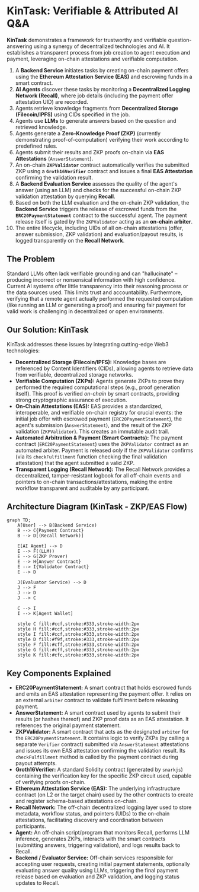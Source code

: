# KinTask: Verifiable & Attributed AI Q&A

**KinTask** demonstrates a framework for trustworthy and verifiable question-answering using a synergy of decentralized technologies and AI. It establishes a transparent process from job creation to agent execution and payment, leveraging on-chain attestations and verifiable computation.

1.  A **Backend Service** initiates tasks by creating on-chain payment offers using the **Ethereum Attestation Service (EAS)** and escrowing funds in a smart contract.
2.  **AI Agents** discover these tasks by monitoring a **Decentralized Logging Network (Recall)**, where job details (including the payment offer attestation UID) are recorded.
3.  Agents retrieve knowledge fragments from **Decentralized Storage (Filecoin/IPFS)** using CIDs specified in the job.
4.  Agents use **LLMs** to generate answers based on the question and retrieved knowledge.
5.  Agents generate a **Zero-Knowledge Proof (ZKP)** (currently demonstrating proof-of-computation) verifying their work according to predefined rules.
6.  Agents submit their results and ZKP proofs on-chain via **EAS Attestations** (`AnswerStatement`).
7.  An on-chain **`ZKPValidator`** contract automatically verifies the submitted ZKP using a **`Groth16Verifier`** contract and issues a final **EAS Attestation** confirming the validation result.
8.  A **Backend Evaluation Service** assesses the quality of the agent's answer (using an LLM) and checks for the successful on-chain ZKP validation attestation by querying **Recall**.
9.  Based on both the LLM evaluation and the on-chain ZKP validation, the **Backend Service** triggers the release of escrowed funds from the **`ERC20PaymentStatement`** contract to the successful agent. The payment release itself is gated by the `ZKPValidator` acting as an **on-chain arbiter**.
10. The entire lifecycle, including UIDs of all on-chain attestations (offer, answer submission, ZKP validation) and evaluation/payout results, is logged transparently on the **Recall Network**.

## The Problem

Standard LLMs often lack verifiable grounding and can "hallucinate" – producing incorrect or nonsensical information with high confidence. Current AI systems offer little transparency into their reasoning process or the data sources used. This limits trust and accountability. Furthermore, verifying that a remote agent actually performed the requested computation (like running an LLM or generating a proof) and ensuring fair payment for valid work is challenging in decentralized or open environments.

## Our Solution: KinTask

KinTask addresses these issues by integrating cutting-edge Web3 technologies:

*   **Decentralized Storage (Filecoin/IPFS):** Knowledge bases are referenced by Content Identifiers (CIDs), allowing agents to retrieve data from verifiable, decentralized storage networks.
*   **Verifiable Computation (ZKPs):** Agents generate ZKPs to prove they performed the required computational steps (e.g., proof generation itself). This proof is verified *on-chain* by smart contracts, providing strong cryptographic assurance of execution.
*   **On-Chain Attestations (EAS):** EAS provides a standardized, interoperable, and verifiable on-chain registry for crucial events: the initial job offer with escrowed payment (`ERC20PaymentStatement`), the agent's submission (`AnswerStatement`), and the result of the ZKP validation (`ZKPValidator`). This creates an immutable audit trail.
*   **Automated Arbitration & Payment (Smart Contracts):** The payment contract (`ERC20PaymentStatement`) uses the `ZKPValidator` contract as an automated arbiter. Payment is released *only* if the `ZKPValidator` confirms (via its `checkFulfillment` function checking the final validation attestation) that the agent submitted a valid ZKP.
*   **Transparent Logging (Recall Network):** The Recall Network provides a decentralized, tamper-resistant logbook for all off-chain events and pointers to on-chain transactions/attestations, making the entire workflow transparent and auditable by any participant.

## Architecture Diagram (KinTask - ZKP/EAS Flow)

```mermaid
graph TD;
    A[User] --> B(Backend Service)
    B --> C{Payment Contract}
    B --> D[(Recall Network)]
    
    E[AI Agent] --> D
    E --> F((LLM))
    E --> G(ZKP Prover)
    E --> H{Answer Contract}
    E --> I{Validator Contract}
    E --> D
    
    J(Evaluator Service) --> D
    J --> F
    J --> D
    J --> C
    
    C --> I
    I --> K[Agent Wallet]
    
    style C fill:#ccf,stroke:#333,stroke-width:2px
    style H fill:#ccf,stroke:#333,stroke-width:2px
    style I fill:#ccf,stroke:#333,stroke-width:2px
    style D fill:#f9f,stroke:#333,stroke-width:2px
    style F fill:#cff,stroke:#333,stroke-width:2px
    style G fill:#cff,stroke:#333,stroke-width:2px
    style K fill:#cfc,stroke:#333,stroke-width:2px
```


## Key Components Explained

*   **ERC20PaymentStatement:** A smart contract that holds escrowed funds and emits an EAS attestation representing the payment offer. It relies on an external `arbiter` contract to validate fulfillment before releasing payment.
*   **AnswerStatement:** A smart contract used by agents to submit their results (or hashes thereof) and ZKP proof data as an EAS attestation. It references the original payment statement.
*   **ZKPValidator:** A smart contract that acts as the designated `arbiter` for the `ERC20PaymentStatement`. It contains logic to verify ZKPs (by calling a separate `Verifier` contract) submitted via `AnswerStatement` attestations and issues its own EAS attestation confirming the validation result. Its `checkFulfillment` method is called by the payment contract during payout attempts.
*   **Groth16Verifier:** A standard Solidity contract (generated by `snarkjs`) containing the verification key for the specific ZKP circuit used, capable of verifying proofs on-chain.
*   **Ethereum Attestation Service (EAS):** The underlying infrastructure contract (on L2 or the target chain) used by the other contracts to create and register schema-based attestations on-chain.
*   **Recall Network:** The off-chain decentralized logging layer used to store metadata, workflow status, and pointers (UIDs) to the on-chain attestations, facilitating discovery and coordination between participants.
*   **Agent:** An off-chain script/program that monitors Recall, performs LLM inference, generates ZKPs, interacts with the smart contracts (submitting answers, triggering validation), and logs results back to Recall.
*   **Backend / Evaluator Service:** Off-chain services responsible for accepting user requests, creating initial payment statements, optionally evaluating answer quality using LLMs, triggering the final payment release based on evaluation and ZKP validation, and logging status updates to Recall.

